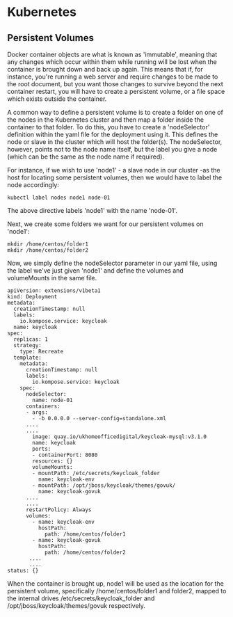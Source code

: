 # Kubernetes 
## Persistent Volumes
Docker container objects are what is known as 'immutable', meaning that any changes which occur within them while running will be lost when the container is brought down and back up again. This means that if, for instance, you're running a web server and require changes to be made to the root document, but you want those changes to survive beyond the next container restart, you will have to create a persistent volume, or a file space which exists outside the container.

A common way to define a persistent volume is to create a folder on one of the nodes in the Kubernetes cluster and then map a folder inside the container to that folder. To do this, you have to create a 'nodeSelector' definition within the yaml file for the deployment using it. This defines the node or slave in the cluster which will host the folder(s). The nodeSelector, however, points not to the node name itself, but the label you give a node (which can be the same as the node name if required).

For instance, if we wish to use 'node1' - a slave node in our cluster -as the host for locating some persistent volumes, then we would have to label the node accordingly:
```
kubectl label nodes node1 node-01
```
The above directive labels 'node1' with the name 'node-01'.

Next, we create some folders we want for our persistent volumes on 'node1':
```
mkdir /home/centos/folder1
mkdir /home/centos/folder2
```
Now, we simply define the nodeSelector parameter in our yaml file, using the label we've just given 'node1' and define the volumes and volumeMounts in the same file.
```
apiVersion: extensions/v1beta1
kind: Deployment
metadata:
  creationTimestamp: null
  labels:
    io.kompose.service: keycloak
  name: keycloak
spec:
  replicas: 1
  strategy:
    type: Recreate
  template:
    metadata:
      creationTimestamp: null
      labels:
        io.kompose.service: keycloak
    spec:
      nodeSelector:
        name: node-01
      containers:
      - args:
        - -b 0.0.0.0 --server-config=standalone.xml
      ....
      ....
        image: quay.io/ukhomeofficedigital/keycloak-mysql:v3.1.0
        name: keycloak
        ports:
        - containerPort: 8080
        resources: {}
        volumeMounts:
        - mountPath: /etc/secrets/keycloak_folder
          name: keycloak-env
        - mountPath: /opt/jboss/keycloak/themes/govuk/
          name: keycloak-govuk
      ....
      ....
      restartPolicy: Always
      volumes:
        - name: keycloak-env
          hostPath:
            path: /home/centos/folder1
        - name: keycloak-govuk
          hostPath:
            path: /home/centos/folder2
       ....
       .... 
status: {}
```
When the container is brought up, node1 will be used as the location for the persistent volume, specifically /home/centos/folder1 and folder2, mapped to the internal drives /etc/secrets/keycloak_folder and /opt/jboss/keycloak/themes/govuk respectively.
